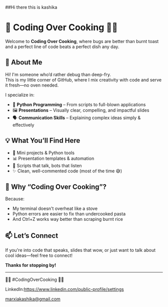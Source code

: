 ##Hi there this is kashika
# 🍝 Coding Over Cooking 👩‍💻

Welcome to **Coding Over Cooking**, where bugs are better than burnt toast and a perfect line of code beats a perfect dish any day.

## 🚀 About Me

Hi! I'm someone who’d rather debug than deep-fry.  
This is my little corner of GitHub, where I mix creativity with code and serve it fresh—no oven needed.

I specialize in:
- 🐍 **Python Programming** – From scripts to full-blown applications  
- 🖼️ **Presentations** – Visually clear, compelling, and impactful slides  
- 🗣️ **Communication Skills** – Explaining complex ideas simply & effectively

## 💡 What You’ll Find Here

- 🔧 Mini projects & Python tools  
- 📊 Presentation templates & automation  
- 💬 Scripts that talk, bots that listen  
- ✨ Clean, well-commented code (most of the time 😅)

## 🍳 Why “Coding Over Cooking”?

Because:
- My terminal doesn't overheat like a stove  
- Python errors are easier to fix than undercooked pasta  
- And Ctrl+Z works way better than scraping burnt rice

## 📫 Let’s Connect

If you're into code that speaks, slides that wow, or just want to talk about cool ideas—feel free to connect!

**Thanks for stopping by!**

---

👩‍💻 #CodingOverCooking 🧑‍🍳



LinkedIn:https://www.linkedin.com/public-profile/settings

marxiakashika@gmail.com


